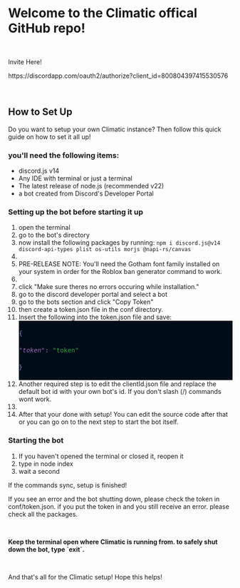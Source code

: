 <h1>Welcome to the Climatic offical GitHub repo!</h1>
<p>&nbsp;</p>
<p>Invite Here!</p>
<p>https://discordapp.com/oauth2/authorize?client_id=800804397415530576<p>
<p>&nbsp;</p>
<h2>How to Set Up</h2>
<p>Do you want to setup your own Climatic instance? Then follow this quick guide on how to set it all up!</p>
<h3>you'll need the following items:</h3>
<ul>
<li>discord.js v14</li>
<li>Any IDE with terminal or just a terminal</li>
<li>The latest release of node.js (recommended v22)</li>
<li>a bot created from Discord's Developer Portal</li>
</ul>
<h3>Setting up the bot before starting it up</h3>
<ol>
<li>open the terminal</li>
<li>go to the bot's directory</li>
<li>now install the following packages by running: <code>npm i discord.js@v14 discord-api-types plist os-utils morjs @napi-rs/canvas</code><li>
<li>PRE-RELEASE NOTE: You'll need the Gotham font family installed on your system in order for the Roblox ban generator command to work.<li>
<li>click "Make sure theres no errors occuring while installation."</li>
<li>go to the discord developer portal and select a bot</li>
<li>go to the bots section and click "Copy Token"</li>
<li>then create a token.json file in the conf directory.</li>
<li>Insert the following into the token.json file and save:
<div style="color: #6688cc; background-color: #000c18; font-family: 'Droid Sans Mono', 'monospace', monospace; font-weight: normal; font-size: 14px; line-height: 19px; white-space: pre;" data-darkreader-inline-color="" data-darkreader-inline-bgcolor="">
<div><span style="color: #6688cc;" data-darkreader-inline-color="">{</span></div>
<div><span style="color: #9966b8; font-style: italic;" data-darkreader-inline-color="">"token"</span><span style="color: #6688cc;" data-darkreader-inline-color="">: </span><span style="color: #22aa44;" data-darkreader-inline-color="">"token"</span></div>
<div><span style="color: #6688cc;" data-darkreader-inline-color="">}</span></div>
</div>
</li>
<li>Another required step is to edit the clientId.json file and replace the default bot id with your own bot's id. If you don't slash (/) commands wont work.<li>
<li>After that your done with setup! You can edit the source code after that or you can go on to the next step to start the bot itself.</li>
</ol>
<h3>Starting the bot</h3>
<ol>
<li>If you haven't opened the terminal or closed it, reopen it</li>
<li>type in node index</li>
<li>wait a second</li>
</ol>
<p>If the commands sync, setup is finished!</p>
<p>If you see an error and the bot shutting down, please check the token in conf/token.json. if you put the token in and you still receive an error. please check all the packages.</p>
<p>&nbsp;</p>
<p><strong>Keep the terminal open where Climatic is running from. to safely shut down the bot, type `exit`.</strong></p>
<p>&nbsp;</p>
<p>And that's all for the Climatic setup! Hope this helps!</p>